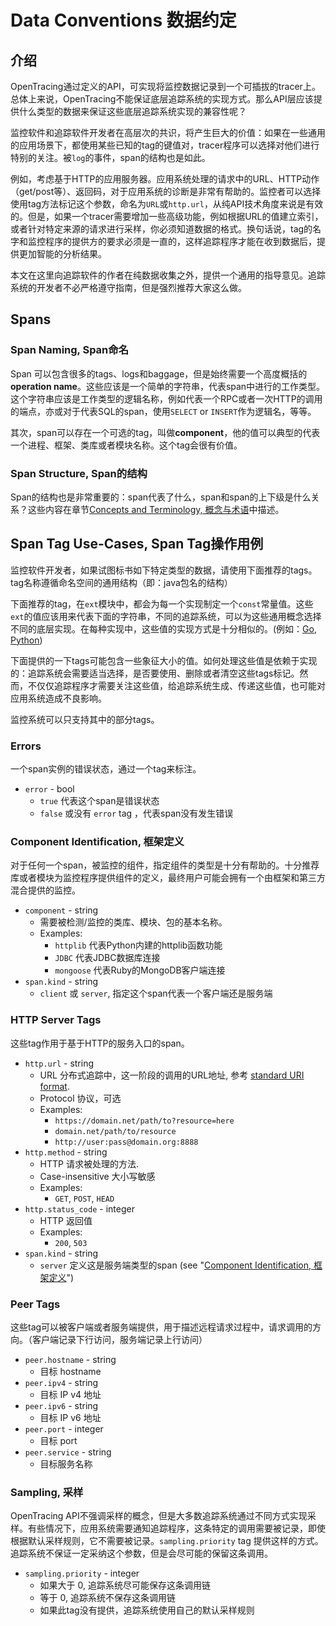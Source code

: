 # Data Conventions 数据约定

## 介绍

OpenTracing通过定义的API，可实现将监控数据记录到一个可插拔的tracer上。总体上来说，OpenTracing不能保证底层追踪系统的实现方式。那么API层应该提供什么类型的数据来保证这些底层追踪系统实现的兼容性呢？

监控软件和追踪软件开发者在高层次的共识，将产生巨大的价值：如果在一些通用的应用场景下，都使用某些已知的tag的键值对，tracer程序可以选择对他们进行特别的关注。被`log`的事件，span的结构也是如此。

例如，考虑基于HTTP的应用服务器。应用系统处理的请求中的URL、HTTP动作（get/post等）、返回码，对于应用系统的诊断是非常有帮助的。监控者可以选择使用tag方法标记这个参数，命名为`URL`或`http.url`，从纯API技术角度来说是有效的。但是，如果一个tracer需要增加一些高级功能，例如根据URL的值建立索引，或者针对特定来源的请求进行采样，你必须知道数据的格式。换句话说，tag的名字和监控程序的提供方的要求必须是一直的，这样追踪程序才能在收到数据后，提供更加智能的分析结果。

本文在这里向追踪软件的作者在纯数据收集之外，提供一个通用的指导意见。追踪系统的开发者不必严格遵守指南，但是强烈推荐大家这么做。



## Spans


### Span Naming, Span命名

Span 可以包含很多的tags、logs和baggage，但是始终需要一个高度概括的**operation name**。这些应该是一个简单的字符串，代表span中进行的工作类型。这个字符串应该是工作类型的逻辑名称，例如代表一个RPC或者一次HTTP的调用的端点，亦或对于代表SQL的span，使用`SELECT` or `INSERT`作为逻辑名，等等。

其次，span可以存在一个可选的tag，叫做**component**，他的值可以典型的代表一个进程、框架、类库或者模块名称。这个tag会很有价值。

### Span Structure, Span的结构

Span的结构也是非常重要的：span代表了什么，span和span的上下级是什么关系？这些内容在章节[Concepts and Terminology, 概念与术语](/pages/spec.html)中描述。


## Span Tag Use-Cases, Span Tag操作用例

监控软件开发者，如果试图标书如下特定类型的数据，请使用下面推荐的tags。tag名称遵循命名空间的通用结构（即：java包名的结构）

下面推荐的tag，在`ext`模块中，都会为每一个实现制定一个`const`常量值。这些`ext`的值应该用来代表下面的字符串，不同的追踪系统，可以为这些通用概念选择不同的底层实现。在每种实现中，这些值的实现方式是十分相似的。(例如：[Go](https://github.com/opentracing/opentracing-go/blob/master/ext/tags.go), [Python](https://github.com/opentracing/opentracing-python/blob/master/opentracing/ext/tags.py))

下面提供的一下tags可能包含一些象征大小的值。如何处理这些值是依赖于实现的：追踪系统会需要适当选择，是否要使用、删除或者清空这些tags标记。然而，不仅仅追踪程序才需要关注这些值，给追踪系统生成、传递这些值，也可能对应用系统造成不良影响。

监控系统可以只支持其中的部分tags。

### Errors

一个span实例的错误状态，通过一个tag来标注。

* `error` - bool
    - `true` 代表这个span是错误状态
    - `false` 或没有 `error` tag ，代表span没有发生错误

### Component Identification, 框架定义

对于任何一个span，被监控的组件，指定组件的类型是十分有帮助的。十分推荐库或者模块为监控程序提供组件的定义，最终用户可能会拥有一个由框架和第三方混合提供的监控。

* `component` - string
    - 需要被检测/监控的类库、模块、包的基本名称。
    - Examples:
        - `httplib` 代表Python内建的httplib函数功能
        - `JDBC` 代表JDBC数据库连接
        - `mongoose` 代表Ruby的MongoDB客户端连接
* `span.kind` - string
    - `client` 或 `server`, 指定这个span代表一个客户端还是服务端

### HTTP Server Tags

这些tag作用于基于HTTP的服务入口的span。

* `http.url` - string
    - URL 分布式追踪中，这一阶段的调用的URL地址, 参考 [standard URI format](https://en.wikipedia.org/wiki/Uniform_Resource_Identifier).
    - Protocol 协议，可选
    - Examples:
        - `https://domain.net/path/to?resource=here`
        - `domain.net/path/to/resource`
        - `http://user:pass@domain.org:8888`
* `http.method` - string
    - HTTP 请求被处理的方法.
    - Case-insensitive 大小写敏感
    - Examples:
        - `GET`, `POST`, `HEAD`
* `http.status_code` - integer
    - HTTP 返回值
    - Examples:
        - `200`, `503`
* `span.kind` - string
    - `server` 定义这是服务端类型的span (see "<a href="#component-identification">Component Identification, 框架定义</a>")


### Peer Tags

这些tag可以被客户端或者服务端提供，用于描述远程请求过程中，请求调用的方向。（客户端记录下行访问，服务端记录上行访问）

* `peer.hostname` - string
    - 目标 hostname
* `peer.ipv4` - string
    - 目标 IP v4 地址
* `peer.ipv6` - string
    - 目标 IP v6 地址
* `peer.port` - integer
    - 目标 port
* `peer.service` - string
    - 目标服务名称

### Sampling, 采样

OpenTracing API不强调采样的概念，但是大多数追踪系统通过不同方式实现采样。有些情况下，应用系统需要通知追踪程序，这条特定的调用需要被记录，即使根据默认采样规则，它不需要被记录。`sampling.priority` tag 提供这样的方式。追踪系统不保证一定采纳这个参数，但是会尽可能的保留这条调用。

* `sampling.priority` - integer
    - 如果大于 0, 追踪系统尽可能保存这条调用链
    - 等于 0, 追踪系统不保存这条调用链
    - 如果此tag没有提供，追踪系统使用自己的默认采样规则

